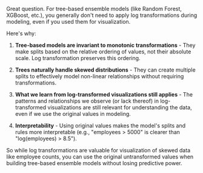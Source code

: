 
Great question. For tree-based ensemble models (like Random Forest, XGBoost, etc.), you generally don't need to apply log transformations during modeling, even if you used them for visualization.

Here's why:

1. **Tree-based models are invariant to monotonic transformations** - They make splits based on the relative ordering of values, not their absolute scale. Log transformation preserves this ordering.

2. **Trees naturally handle skewed distributions** - They can create multiple splits to effectively model non-linear relationships without requiring transformations.

3. **What we learn from log-transformed visualizations still applies** - The patterns and relationships we observe (or lack thereof) in log-transformed visualizations are still relevant for understanding the data, even if we use the original values in modeling.

4. **Interpretability** - Using original values makes the model's splits and rules more interpretable (e.g., "employees > 5000" is clearer than "log(employees) > 8.5").

So while log transformations are valuable for visualization of skewed data like employee counts, you can use the original untransformed values when building tree-based ensemble models without losing predictive power.
